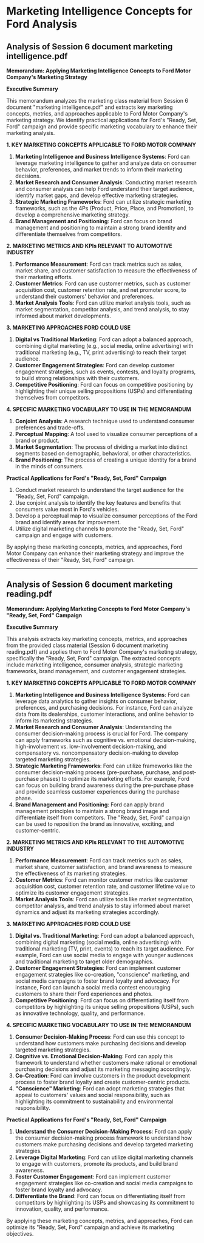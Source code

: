 # Marketing Intelligence Concepts for Ford Analysis

## Analysis of Session 6 document marketing intelligence.pdf

**Memorandum: Applying Marketing Intelligence Concepts to Ford Motor Company's Marketing Strategy**

**Executive Summary**

This memorandum analyzes the marketing class material from Session 6 document "marketing intelligence.pdf" and extracts key marketing concepts, metrics, and approaches applicable to Ford Motor Company's marketing strategy. We identify practical applications for Ford's "Ready, Set, Ford" campaign and provide specific marketing vocabulary to enhance their marketing analysis.

**1. KEY MARKETING CONCEPTS APPLICABLE TO FORD MOTOR COMPANY**

1. **Marketing Intelligence and Business Intelligence Systems**: Ford can leverage marketing intelligence to gather and analyze data on consumer behavior, preferences, and market trends to inform their marketing decisions.
2. **Market Research and Consumer Analysis**: Conducting market research and consumer analysis can help Ford understand their target audience, identify market gaps, and develop effective marketing strategies.
3. **Strategic Marketing Frameworks**: Ford can utilize strategic marketing frameworks, such as the 4Ps (Product, Price, Place, and Promotion), to develop a comprehensive marketing strategy.
4. **Brand Management and Positioning**: Ford can focus on brand management and positioning to maintain a strong brand identity and differentiate themselves from competitors.

**2. MARKETING METRICS AND KPIs RELEVANT TO AUTOMOTIVE INDUSTRY**

1. **Performance Measurement**: Ford can track metrics such as sales, market share, and customer satisfaction to measure the effectiveness of their marketing efforts.
2. **Customer Metrics**: Ford can use customer metrics, such as customer acquisition cost, customer retention rate, and net promoter score, to understand their customers' behavior and preferences.
3. **Market Analysis Tools**: Ford can utilize market analysis tools, such as market segmentation, competitor analysis, and trend analysis, to stay informed about market developments.

**3. MARKETING APPROACHES FORD COULD USE**

1. **Digital vs Traditional Marketing**: Ford can adopt a balanced approach, combining digital marketing (e.g., social media, online advertising) with traditional marketing (e.g., TV, print advertising) to reach their target audience.
2. **Customer Engagement Strategies**: Ford can develop customer engagement strategies, such as events, contests, and loyalty programs, to build strong relationships with their customers.
3. **Competitive Positioning**: Ford can focus on competitive positioning by highlighting their unique selling propositions (USPs) and differentiating themselves from competitors.

**4. SPECIFIC MARKETING VOCABULARY TO USE IN THE MEMORANDUM**

1. **Conjoint Analysis**: A research technique used to understand consumer preferences and trade-offs.
2. **Perceptual Mapping**: A tool used to visualize consumer perceptions of a brand or product.
3. **Market Segmentation**: The process of dividing a market into distinct segments based on demographic, behavioral, or other characteristics.
4. **Brand Positioning**: The process of creating a unique identity for a brand in the minds of consumers.

**Practical Applications for Ford's "Ready, Set, Ford" Campaign**

1. Conduct market research to understand the target audience for the "Ready, Set, Ford" campaign.
2. Use conjoint analysis to identify the key features and benefits that consumers value most in Ford's vehicles.
3. Develop a perceptual map to visualize consumer perceptions of the Ford brand and identify areas for improvement.
4. Utilize digital marketing channels to promote the "Ready, Set, Ford" campaign and engage with customers.

By applying these marketing concepts, metrics, and approaches, Ford Motor Company can enhance their marketing strategy and improve the effectiveness of their "Ready, Set, Ford" campaign.

---

## Analysis of Session 6 document marketing reading.pdf

**Memorandum: Applying Marketing Concepts to Ford Motor Company's "Ready, Set, Ford" Campaign**

**Executive Summary**

This analysis extracts key marketing concepts, metrics, and approaches from the provided class material (Session 6 document marketing reading.pdf) and applies them to Ford Motor Company's marketing strategy, specifically the "Ready, Set, Ford" campaign. The extracted concepts include marketing intelligence, consumer analysis, strategic marketing frameworks, brand management, and customer engagement strategies.

**1. KEY MARKETING CONCEPTS APPLICABLE TO FORD MOTOR COMPANY**

1. **Marketing Intelligence and Business Intelligence Systems**: Ford can leverage data analytics to gather insights on consumer behavior, preferences, and purchasing decisions. For instance, Ford can analyze data from its dealerships, customer interactions, and online behavior to inform its marketing strategies.
2. **Market Research and Consumer Analysis**: Understanding the consumer decision-making process is crucial for Ford. The company can apply frameworks such as cognitive vs. emotional decision-making, high-involvement vs. low-involvement decision-making, and compensatory vs. noncompensatory decision-making to develop targeted marketing strategies.
3. **Strategic Marketing Frameworks**: Ford can utilize frameworks like the consumer decision-making process (pre-purchase, purchase, and post-purchase phases) to optimize its marketing efforts. For example, Ford can focus on building brand awareness during the pre-purchase phase and provide seamless customer experiences during the purchase phase.
4. **Brand Management and Positioning**: Ford can apply brand management principles to maintain a strong brand image and differentiate itself from competitors. The "Ready, Set, Ford" campaign can be used to reposition the brand as innovative, exciting, and customer-centric.

**2. MARKETING METRICS AND KPIs RELEVANT TO THE AUTOMOTIVE INDUSTRY**

1. **Performance Measurement**: Ford can track metrics such as sales, market share, customer satisfaction, and brand awareness to measure the effectiveness of its marketing strategies.
2. **Customer Metrics**: Ford can monitor customer metrics like customer acquisition cost, customer retention rate, and customer lifetime value to optimize its customer engagement strategies.
3. **Market Analysis Tools**: Ford can utilize tools like market segmentation, competitor analysis, and trend analysis to stay informed about market dynamics and adjust its marketing strategies accordingly.

**3. MARKETING APPROACHES FORD COULD USE**

1. **Digital vs. Traditional Marketing**: Ford can adopt a balanced approach, combining digital marketing (social media, online advertising) with traditional marketing (TV, print, events) to reach its target audience. For example, Ford can use social media to engage with younger audiences and traditional marketing to target older demographics.
2. **Customer Engagement Strategies**: Ford can implement customer engagement strategies like co-creation, "conscience" marketing, and social media campaigns to foster brand loyalty and advocacy. For instance, Ford can launch a social media contest encouraging customers to share their Ford experiences and photos.
3. **Competitive Positioning**: Ford can focus on differentiating itself from competitors by highlighting its unique selling propositions (USPs), such as innovative technology, quality, and performance.

**4. SPECIFIC MARKETING VOCABULARY TO USE IN THE MEMORANDUM**

1. **Consumer Decision-Making Process**: Ford can use this concept to understand how customers make purchasing decisions and develop targeted marketing strategies.
2. **Cognitive vs. Emotional Decision-Making**: Ford can apply this framework to understand whether customers make rational or emotional purchasing decisions and adjust its marketing messaging accordingly.
3. **Co-Creation**: Ford can involve customers in the product development process to foster brand loyalty and create customer-centric products.
4. **"Conscience" Marketing**: Ford can adopt marketing strategies that appeal to customers' values and social responsibility, such as highlighting its commitment to sustainability and environmental responsibility.

**Practical Applications for Ford's "Ready, Set, Ford" Campaign**

1. **Understand the Consumer Decision-Making Process**: Ford can apply the consumer decision-making process framework to understand how customers make purchasing decisions and develop targeted marketing strategies.
2. **Leverage Digital Marketing**: Ford can utilize digital marketing channels to engage with customers, promote its products, and build brand awareness.
3. **Foster Customer Engagement**: Ford can implement customer engagement strategies like co-creation and social media campaigns to foster brand loyalty and advocacy.
4. **Differentiate the Brand**: Ford can focus on differentiating itself from competitors by highlighting its USPs and showcasing its commitment to innovation, quality, and performance.

By applying these marketing concepts, metrics, and approaches, Ford can optimize its "Ready, Set, Ford" campaign and achieve its marketing objectives.